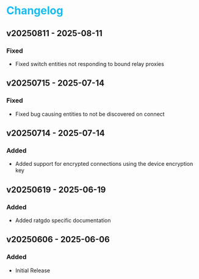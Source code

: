 # <span style="color:#17BCF2">Changelog</span>

[//]: # "## v[Version] - YYY-MM-DD"
[//]: # "### Added"
[//]: # "- Added"
[//]: # "### Fixed"
[//]: # "- Fixed"
[//]: # "### Changed"
[//]: # "- Changed"
[//]: # "### Removed"
[//]: # "- Removed"

## v20250811 - 2025-08-11

### Fixed

- Fixed switch entities not responding to bound relay proxies

## v20250715 - 2025-07-14

### Fixed

- Fixed bug causing entities to not be discovered on connect

## v20250714 - 2025-07-14

### Added

- Added support for encrypted connections using the device encryption key

## v20250619 - 2025-06-19

### Added

- Added ratgdo specific documentation

## v20250606 - 2025-06-06

### Added

- Initial Release
